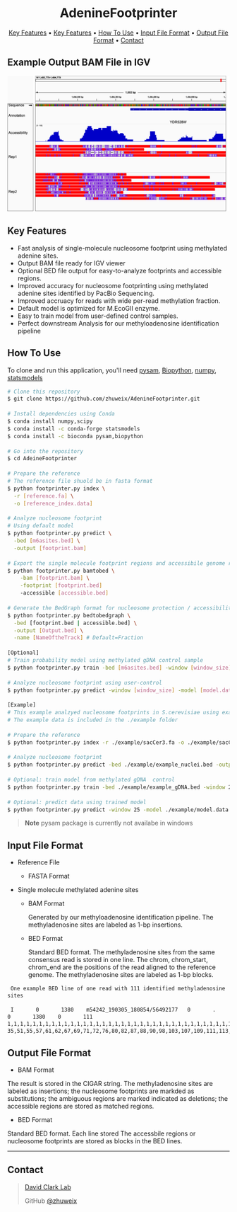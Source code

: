 <h1 align="center">
  AdenineFootprinter
  <br>
</h1>

<p align="center">
  <a href="#key-features">Key Features</a> •
  <a href="#key-features">Key Features</a> •
  <a href="#how-to-use">How To Use</a> •
  <a href="#input-file-format">Input File Format</a> •  
  <a href="#output-file-format">Output File Format</a> •  
  <a href="#contact">Contact</a> 

</p>

## Example Output BAM File in IGV
![image](./example/figure/example_igv.png)

## Key Features

* Fast analysis of single-molecule nucleosome footprint using methylated adenine sites.
* Output BAM file ready for IGV viewer
* Optional BED file output for easy-to-analyze footprints and accessible regions.
* Improved accuracy for nucleosome footprinting using methylated adenine sites identified by PacBio Sequencing. 
* Improved accruacy for reads with wide per-read methylation fraction.
* Default model is optimized for M.EcoGII enzyme.
* Easy to train model from user-defined control samples.
* Perfect downstream Analysis for our methyloadenosine identification pipeline

## How To Use

To clone and run this application, you'll need [pysam](https://pysam.readthedocs.io/), [Biopython](https://biopython.org/), [numpy](https://numpy.org/doc/stable/index.html), [statsmodels](https://www.statsmodels.org/dev/user-guide.html)

```bash
# Clone this repository
$ git clone https://github.com/zhuweix/AdenineFootprinter.git

# Install dependencies using Conda
$ conda install numpy,scipy
$ conda install -c conda-forge statsmodels
$ conda install -c bioconda pysam,biopython

# Go into the repository
$ cd AdeineFootprinter

# Prepare the reference
# The reference file shuold be in fasta format
$ python footprinter.py index \
  -r [reference.fa] \
  -o [reference_index.data]

# Analyze nucleosome footprint
# Using default model
$ python footprinter.py predict \
  -bed [m6asites.bed] \
  -output [footprint.bam] 

# Export the single molecule footprint regions and accessibile genome regions from the bam file
$ python footprinter.py bamtobed \
    -bam [footprint.bam] \
    -footprint [footprint.bed]
    -accessible [accessible.bed]

# Generate the BedGraph format for nucleosome protection / accessibility
$ python footprinter.py bedtobedgraph \
  -bed [footprint.bed | accessible.bed] \
  -output [Output.bed] \
  -name [NameOftheTrack] # Default=Fraction

[Optional]
# Train probability model using methylated gDNA control sample
$ python footprinter.py train -bed [m6asites.bed] -window [window_size] -output [model.data]

# Analyze nucleosome footprint using user-control
$ python footprinter.py predict -window [window_size] -model [model.data] -bed [m6asites.bed] -output [footprint.bam] 

[Example]
# This example analzyed nucleosome footprints in S.cerevisiae using example methylated adenine sites
# The example data is included in the ./example folder

# Prepare the reference
$ python footprinter.py index -r ./example/sacCer3.fa -o ./example/sacCer3.adenine.data

# Analyze nucleosome footprint
$ python footprinter.py predict -bed ./example/example_nuclei.bed -output ./example/example.footprint.bam

# Optional: train model from methylated gDNA  control
$ python footprinter.py train -bed ./example/example_gDNA.bed -window 25 -output./example/model.data

# Optional: predict data using trained model
$ python footprinter.py predict -window 25 -model ./example/model.data -bed ./example/example_nuclei.bed -output ./example/example.footprint.bam


```

> **Note**
> pysam package is currently not availabe in windows
>

## Input File Format

* Reference File
  
  - FASTA Format
* Single molecule methylated adenine sites
  
  * BAM Format

    Generated by our methyloadenosine identification pipeline. The methyladenosine sites are labeled as 1-bp insertions.
  * BED Format

    Standard BED format. The methyladenosine sites from the same consensus read is stored in one line. The chrom, chrom_start, chrom_end are the positions of the read aligned to the reference genome. The methyladenosine sites are labeled as 1-bp blocks.

```
 One example BED line of one read with 111 identified methyladenosine sites

 I       0       1380    m54242_190305_180854/56492177   0       .       0       1380    0       111     1,1,1,1,1,1,1,1,1,1,1,1,1,1,1,1,1,1,1,1,1,1,1,1,1,1,1,1,1,1,1,1,1,1,1,1,1,1,1,1,1,1,1,1,1,1,1,1,1,1,1,1,1,1,1,1,1,1,1,1,1,1,1,1,1,1,1,1,1,1,1,1,1,1,1,1,1,1,1,1,1,1,1,1,1,1,1,1,1,1,1,1,1,1,1,1,1,1,1,1,1,1,1,1,1,1,1,1,1,1,1      35,51,55,57,61,62,67,69,71,72,76,80,82,87,88,90,98,103,107,109,111,113,124,129,134,138,141,143,146,148,152,154,167,283,297,435,436,448,452,455,458,463,467,470,472,474,476,478,481,484,486,488,491,498,499,501,503,505,509,510,511,515,516,520,521,522,527,529,531,532,538,541,619,696,698,708,778,781,786,789,791,792,797,798,802,805,809,812,813,815,818,819,825,827,831,833,922,944,957,1003,1098,1110,1121,1145,1162,1218,1246,1250,1258,1263,1265

 ```

## Output File Format

* BAM Format

The result is stored in the CIGAR string. The methyladenosine sites are labeled as insertions; the nucleosome footprints are markded as substitutions; the ambiguous regions are marked indicated as deletions; the accessible regions are stored as matched regions.

* BED Format

Standard BED format. Each line stored The accessbile regions or nucleosome footprints are stored as blocks in the BED lines.









---
## Contact
> [David Clark Lab](https://www.nichd.nih.gov/research/atNICHD/Investigators/clark)
> 
> GitHub [@zhuweix](https://github.com/zhuweix)

